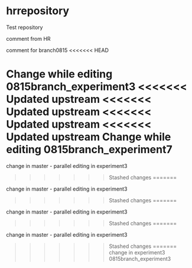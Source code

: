 hrrepository
============

Test repository

comment from HR

comment for branch0815
<<<<<<< HEAD

Change while editing 0815branch_experiment3
<<<<<<< Updated upstream
<<<<<<< Updated upstream
<<<<<<< Updated upstream
<<<<<<< Updated upstream
Change while editing 0815branch_experiment7
=======

change in master - parallel editing in experiment3
>>>>>>> Stashed changes
=======

change in master - parallel editing in experiment3
>>>>>>> Stashed changes
=======

change in master - parallel editing in experiment3
>>>>>>> Stashed changes
=======

change in master - parallel editing in experiment3
>>>>>>> Stashed changes
=======
change in experiment3
>>>>>>> 0815branch_experiment3
